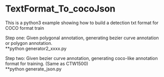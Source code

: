 # TextFormat_To_cocoJson

This is a python3 example showing how to build a detection txt format for COCO format train  

Step one: Given polygonal annotation, generating bezier curve annotation or polygon annotation.  
    **python generator2_xxxx.py

Step two: Given bezier curve annotation, generating coco-like annotation format for training. (Same as CTW1500)  
    **python generate_json.py

